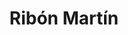 ---
title: "Ribón Martín"
url: /medina-del-campo/ribon-martin-calle-de-artilleria/
shop: Bäckerei
---